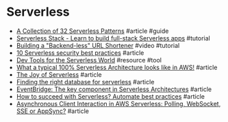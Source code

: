 # Serverless

- [A Collection of 32 Serverless Patterns](https://medium.com/@taibi.davide/serverless-patterns-e1fb3f1d753e) #article #guide
- [Serverless Stack - Learn to build full-stack Serverless apps](https://serverless-stack.com) #tutorial
- [Building a "Backend-less" URL Shortener](https://www.youtube.com/watch?v=6MfEvg0DIUs) #video #tutorial
- [10 Serverless security best practices](https://snyk.io/blog/10-serverless-security-best-practices) #article
- [Dev Tools for the Serverless World](https://github.com/Theodo-UK/sls-dev-tools) #resource #tool
- [What a typical 100% Serverless Architecture looks like in AWS!](https://medium.com/serverless-transformation/what-a-typical-100-serverless-architecture-looks-like-in-aws-40f252cd0ecb) #article
- [The Joy of Serverless](https://blog.tdwright.co.uk/2020/05/24/the-joy-of-serverless) #article
- [Finding the right database for serverless](https://blog.6nok.org/finding-the-right-database-for-serverless) #article
- [EventBridge: The key component in Serverless Architectures](https://medium.com/serverless-transformation/eventbridge-the-key-component-in-serverless-architectures-e7d4e60fca2d) #article
- [How to succeed with Serverless? Automate best practices](https://medium.com/serverless-transformation/how-to-succeed-with-serverless-automate-best-practices-2a41894721a3) #article
- [Asynchronous Client Interaction in AWS Serverless: Polling, WebSocket, SSE or AppSync?](https://medium.com/serverless-transformation/asynchronous-client-interaction-in-aws-serverless-polling-websocket-server-sent-events-or-acf10167cc67) #article
